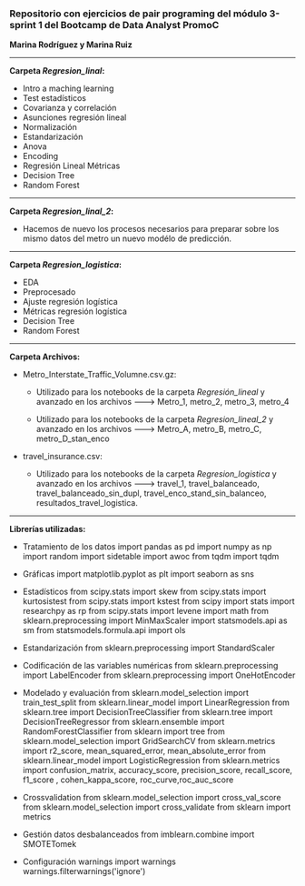 
### Repositorio con ejercicios de pair programing del módulo 3-sprint 1 del Bootcamp de Data Analyst PromoC

**Marina Rodríguez y Marina Ruiz**

---

**Carpeta *Regresion_linal*:**

- Intro a maching learning
- Test estadísticos
- Covarianza y correlación
- Asunciones regresión lineal 
- Normalización
- Estandarización
- Anova
- Encoding
- Regresión Lineal Métricas
- Decision Tree
- Random Forest

---

**Carpeta *Regresion_linal_2*:**

- Hacemos de nuevo los procesos necesarios para preparar sobre los mismo datos del metro un nuevo modélo de predicción.

---

**Carpeta *Regresion_logistica*:**

- EDA
- Preprocesado
- Ajuste regresión logística
- Métricas regresión logística
- Decision Tree
- Random Forest

---

**Carpeta Archivos:**

- Metro_Interstate_Traffic_Volumne.csv.gz:

    - Utilizado para los notebooks de la carpeta *Regresión_lineal*  y avanzado en los archivos ---> Metro_1, metro_2, metro_3, metro_4

    - Utilizado para los notebooks de la carpeta *Regresion_lineal_2*  y avanzado en los archivos ---> Metro_A, metro_B, metro_C, metro_D_stan_enco

- travel_insurance.csv:

    - Utilizado para los notebooks de la carpeta *Regresion_logistica* y avanzado en los archivos ---> travel_1, travel_balanceado, travel_balanceado_sin_dupl, travel_enco_stand_sin_balanceo, resultados_travel_logistica.


---


**Librerías utilizadas:**

- Tratamiento de los datos
import pandas as pd
import numpy as np
import random 
import sidetable 
import awoc
from tqdm import tqdm

- Gráficas
import matplotlib.pyplot as plt
import seaborn as sns

- Estadísticos
from scipy.stats import skew
from scipy.stats import kurtosistest
from scipy.stats import kstest
from scipy import stats
import researchpy as rp
from scipy.stats import levene
import math 
from sklearn.preprocessing import MinMaxScaler
import statsmodels.api as sm
from statsmodels.formula.api import ols

- Estandarización
from sklearn.preprocessing import StandardScaler

- Codificación de las variables numéricas
from sklearn.preprocessing import LabelEncoder 
from sklearn.preprocessing import OneHotEncoder 

- Modelado y evaluación
from sklearn.model_selection import train_test_split
from sklearn.linear_model import LinearRegression
from sklearn.tree import DecisionTreeClassifier
from sklearn.tree import DecisionTreeRegressor
from sklearn.ensemble import RandomForestClassifier
from sklearn import tree
from sklearn.model_selection import GridSearchCV
from sklearn.metrics import r2_score, mean_squared_error, mean_absolute_error
from sklearn.linear_model import LogisticRegression
from sklearn.metrics import confusion_matrix, accuracy_score, precision_score, recall_score, f1_score , cohen_kappa_score, roc_curve,roc_auc_score

- Crossvalidation
from sklearn.model_selection import cross_val_score
from sklearn.model_selection import cross_validate
from sklearn import metrics

- Gestión datos desbalanceados
from imblearn.combine import SMOTETomek

- Configuración warnings
import warnings
warnings.filterwarnings('ignore')

